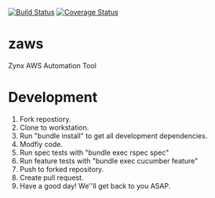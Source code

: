 [![Build Status](https://travis-ci.org/zynxhealth/zaws.svg?branch=master)](https://travis-ci.org/zynxhealth/zaws)     [![Coverage Status](https://coveralls.io/repos/zynxhealth/zaws/badge.png?branch=master)](https://coveralls.io/r/zynxhealth/zaws?branch=master)
# zaws

Zynx AWS Automation Tool

# Development

1. Fork repostiory.
2. Clone to workstation.
3. Run "bundle install" to get all development dependencies.
4. Modfiy code.
5. Run spec tests with "bundle exec rspec spec"
6. Run feature tests with "bundle exec cucumber feature"
7. Push to forked repository.
8. Create pull request.
9. Have a good day! We''ll get back to you ASAP.

